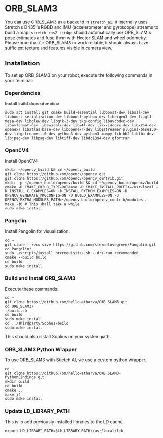 # ORB_SLAM3

You can use ORB_SLAM3 as a backend in `stretch_ai`. It internally uses Stretch's D435i's RGBD and IMU (accelerometer and gyroscope) streams to build a map. `stretch_ros2_bridge` should automatically use ORB_SLAM's pose estimates and fuse them with Hector SLAM and wheel odometry. Please note that for ORB_SLAM3 to work reliably, it should always have sufficient texture and features visible in camera view.

## Installation

To set up ORB_SLAM3 on your robot, execute the following commands in your terminal:

### Dependencies

Install build dependencies:

```
sudo apt install git cmake build-essential libboost-dev libssl-dev libboost-serialization-dev libboost-python-dev libeigen3-dev libgl1-mesa-dev libglew-dev libgtk-3-dev pkg-config libavcodec-dev libavformat-dev libswscale-dev libv4l-dev libxvidcore-dev libx264-dev openexr libatlas-base-dev libopenexr-dev libgstreamer-plugins-base1.0-dev libgstreamer1.0-dev python3-dev python3-numpy libtbb2 libtbb-dev libjpeg-dev libpng-dev libtiff-dev libdc1394-dev gfortran
```

### OpenCV4

Install OpenCV4

```
mkdir ~/opencv_build && cd ~/opencv_build
git clone https://github.com/opencv/opencv.git
git clone https://github.com/opencv/opencv_contrib.git
mkdir -p ~/opencv_build/opencv/build && cd ~/opencv_build/opencv/build
cmake -D CMAKE_BUILD_TYPE=Release -D CMAKE_INSTALL_PREFIX=/usr/local -D INSTALL_C_EXAMPLES=ON -D INSTALL_PYTHON_EXAMPLES=ON -D OPENCV_GENERATE_PKGCONFIG=ON -D BUILD_EXAMPLES=ON -D OPENCV_EXTRA_MODULES_PATH=~/opencv_build/opencv_contrib/modules ..
make -j6 # This shall take a while
sudo make install
```

### Pangolin

Install Pangolin for visualization:

```
cd ~
git clone --recursive https://github.com/stevenlovegrove/Pangolin.git
cd Pangolin/
sudo ./scripts/install_prerequisites.sh --dry-run recommended
cmake --build build
cd build
sudo make install
```

### Build and Install ORB_SLAM3

Execute these commands:

```
cd ~
git clone https://github.com/hello-atharva/ORB_SLAM3.git
cd ORB_SLAM3/
./build.sh
cd build
sudo make install
cd ../Thirdparty/Sophus/build
sudo make install
```

This should also install Sophus on your system path.

### ORB_SLAM3 Python Wrapper

To use ORB_SLAM3 with Stretch AI, we use a custom python wrapper.

```
cd ~
git clone https://github.com/hello-atharva/ORB_SLAM3-PythonBindings.git
mkdir build
cd build
cmake ..
make j4
sudo make install
```

### Update LD_LIBRARY_PATH

This is to add previously installed libraries to the LD cache.

```
export LD_LIBRARY_PATH=$LD_LIBRARY_PATH:/usr/local/lib
```
